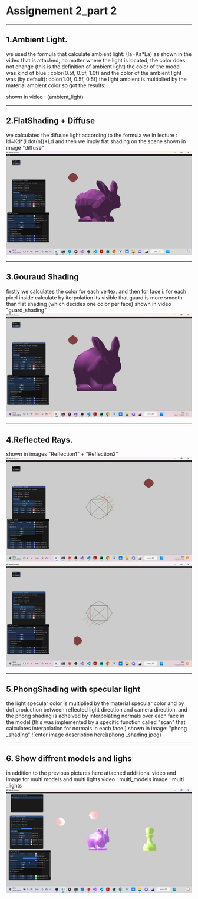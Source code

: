 
# Assignement 2_part 2

___
## 1.Ambient Light.
we used the formula that calculate ambient light: (Ia=Ka*La)
as shown in the video that is attached, no matter where the light is located, the color does not change (this is the definition of ambient light)
the color of the model was kind of blue : color(0.5f, 0.5f, 1.0f)
and the color of the ambient light was (by default): color(1.0f, 0.5f, 0.5f)
the light ambient is multiplied by the material ambient color so got the results:

shown in video : (ambient_light)


___
## 2.FlatShading + Diffuse
we calculated the difuuse light according to the formula we in lecture  : Id=Kd*(l.dot(n))*Ld
and then we imply flat shading on the scene
shown in image "diffuse"
![enter image description here](diffuse.jpeg)


___
## 3.Gouraud Shading
firstly we calculates the color for each vertex. and then for face i: for each pixel inside calculate by iterpolation 
its visible that guard is more smooth than flat shading (which decides one color per face)
shown in video "guard_shading"
![enter image description here](Guard.jpeg)



___
## 4.Reflected Rays.
shown in images "Reflection1" + "Reflection2"
![enter image description here](Reflection1.jpeg)
![enter image description here](Reflection2.jpeg)


___
## 5.PhongShading with specular light
the light specular color is multiplied by the material specular color and by dot production between reflected light direction and camera direction.
and the phong shading is acheived by interpolating normals over each face in the model (this was implemented by a specific function called "scan" that calculates interpolation  for normals in each face )
shown in image: "phong _shading"
![enter image description here](phong _shading.jpeg)


___
## 6. Show diffrent models and lighs
in addition to the previous pictures here attached additional video and image for multi models and multi lights
video : multi_models
image : multi _lights
![enter image description here](multi_lights.jpeg)